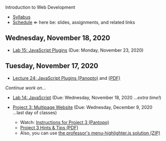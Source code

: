 Introduction to Web Development

- [Syllabus](syllabus.md)
- [Schedule](schedule.md)   &lArr; here be: slides, assignments, and related links

## Wednesday, November 18, 2020

- [Lab 15: JavaScript Plugins](lab15-javascript-plugins/instructions.md) (Due: Monday, November 23, 2020)

## Tuesday, November 17, 2020

- [Lecture 24: JavaScript Plugins (Panopto)](https://rochester.hosted.panopto.com/Panopto/Pages/Viewer.aspx?id=27ece33d-cb30-4018-8165-ac700156717e) and [(PDF)](24-javascript-plugins/javascript-plugins.pdf)

*Continue work on...*

  - [Lab 14: JavaScript](lab14-javascript-basics/instructions.md) (Due: Wednesday, November 18, 2020 *...extra time!*)

- [Project 3: Multipage Website](project03-multipage-website/instructions.md) (Due: Wednesday, December 9, 2020 ...last day of classes)
  - Watch: [Instructions for Project 3 (Pantopo)](https://rochester.hosted.panopto.com/Panopto/Pages/Viewer.aspx?id=c5a03407-f8e7-48aa-b1bd-ac6700df1386)
  - [Project 3 Hints & Tips (PDF)](20-project3/project3-structure.pdf)
  - Also, you can use [the professor's menu-highlighter.js solution (ZIP)](media/menu-highlighter.zip)

